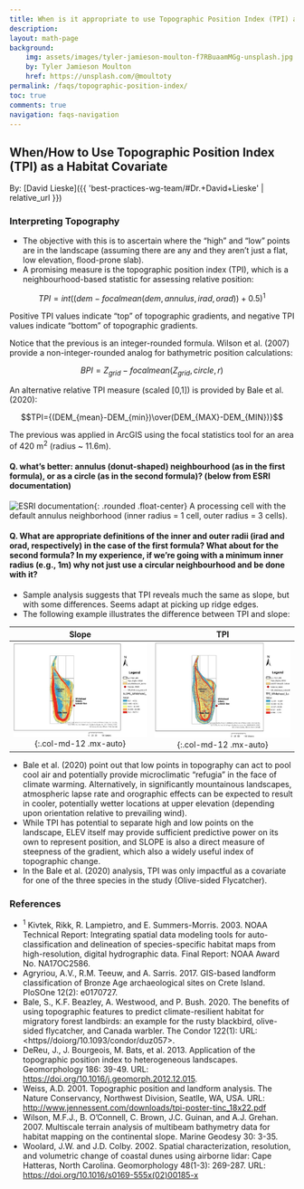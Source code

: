 ```yaml
---
title: When is it appropriate to use Topographic Position Index (TPI) as a habitat covariate? How should the data be processed for use in models (e.g., raw data or categories)?
description: 
layout: math-page
background: 
    img: assets/images/tyler-jamieson-moulton-f7RBuaamMGg-unsplash.jpg
    by: Tyler Jamieson Moulton
    href: https://unsplash.com/@moultoty
permalink: /faqs/topographic-position-index/
toc: true
comments: true
navigation: faqs-navigation
---
```


## When/How to Use Topographic Position Index (TPI) as a Habitat Covariate

By: [David Lieske]({{ 'best-practices-wg-team/#Dr.+David+Lieske' | relative_url }})

### Interpreting Topography
* The objective with this is to ascertain where the “high” and “low” points are in the landscape (assuming there are any and they aren’t just a flat, low elevation, flood-prone slab).
* A promising measure is the topographic position index (TPI), which is a neighbourhood-based statistic for assessing relative position:

$$TPI = int((dem-focalmean(dem,annulus,irad,orad))+0.5)^1$$

Positive TPI values indicate “top” of topographic gradients, and negative TPI values indicate “bottom” of topographic gradients.

Notice that the previous is an integer-rounded formula. Wilson et al. (2007) provide a non-integer-rounded analog for bathymetric position calculations:

$$BPI=Z_{grid}-focalmean(Z_{grid},circle,r)$$

An alternative relative TPI measure (scaled [0,1]) is provided by Bale et al. (2020):

$$TPI={(DEM_{mean}-DEM_{min})\over(DEM_{MAX}-DEM_{MIN})}$$

The previous was applied in ArcGIS using the focal statistics tool for an area of 420 m<sup>2</sup> (radius ~ 11.6m). 

#### Q. what’s better: annulus (donut-shaped) neighbourhood (as in the first formula), or as a circle (as in the second formula)? (below from ESRI documentation)

![ESRI documentation](https://pro.arcgis.com/en/pro-app/latest/arcpy/spatial-analyst/GUID-D21D815C-FEE7-40D2-A4F7-3A8B4E580DBE-web.png){: .rounded .float-center}
A processing cell with the default annulus neighborhood (inner radius = 1 cell, outer radius = 3 cells).

#### Q. What are appropriate definitions of the inner and outer radii (irad and orad, respectively) in the case of the first formula? What about for the second formula? In my experience, if we’re going with a minimum inner radius (e.g., 1m) why not just use a circular neighbourhood and be done with it? 

* Sample analysis suggests that TPI reveals much the same as slope, but with some differences. Seems adapt at picking up ridge edges.
* The following example illustrates the difference between TPI and slope:



Slope            |  TPI
:-------------------------:|:-------------------------:
![TPI Picture 1](../../assets/images/tpiPicture1.jpg){:.col-md-12 .mx-auto}  |  ![TPI Picture 2](../../assets/images/tpiPicture2.jpg){:.col-md-12 .mx-auto}




* Bale et al. (2020) point out that low points in topography can act to pool cool air and potentially provide microclimatic “refugia” in the face of climate warming. Alternatively, in significantly mountainous landscapes, atmospheric lapse rate and orographic effects can be expected to result in cooler, potentially wetter locations at upper elevation (depending upon orientation relative to prevailing wind).
* While TPI has potential to separate high and low points on the landscape, ELEV itself may provide sufficient predictive power on its own to represent position, and SLOPE is also a direct measure of steepness of the gradient, which also a widely useful index of topographic change.
* In the Bale et al. (2020) analysis, TPI was only impactful as a covariate for one of the three species in the study (Olive-sided Flycatcher).

### References

* <sup>1</sup> Kivtek, Rikk, R. Lampietro, and E. Summers-Morris. 2003. NOAA Technical Report: Integrating spatial data modeling tools for auto-classification and delineation of species-specific habitat maps from high-resolution, digital hydrographic data. Final Report: NOAA Award No. NA17OC2586.
* Agryriou, A.V., R.M. Teeuw, and A. Sarris. 2017. GIS-based landform classification of Bronze Age archaeological sites on Crete Island. PloSOne 12(2): e0170727.
* Bale, S., K.F. Beazley, A. Westwood, and P. Bush. 2020. The benefits of using topographic features to predict climate-resilient habitat for migratory forest landbirds: an example for the rusty blackbird, olive-sided flycatcher, and Canada warbler. The Condor 122(1): URL: <https//doiorg/10.1093/condor/duz057>.
* DeReu, J., J. Bourgeois, M. Bats, et al. 2013. Application of the topographic position index to heterogeneous landscapes. Geomorphology 186: 39-49. URL: <https://doi.org/10.1016/j.geomorph.2012.12.015>.
* Weiss, A.D. 2001. Topographic position and landform analysis. The Nature Conservancy, Northwest Division, Seatlle, WA, USA. URL: <http://www.jennessent.com/downloads/tpi-poster-tinc_18x22.pdf>
* Wilson, M.F.J., B. O’Connell, C. Brown, J.C. Guinan, and A.J. Grehan. 2007. Multiscale terrain analysis of multibeam bathymetry data for habitat mapping on the continental slope. Marine Geodesy 30: 3-35.
* Woolard, J.W. and J.D. Colby. 2002. Spatial characterization, resolution, and volumetric change of coastal dunes using airborne lidar: Cape Hatteras, North Carolina. Geomorphology 48(1-3): 269-287. URL: <https://doi.org/10.1016/s0169-555x(02)00185-x>

